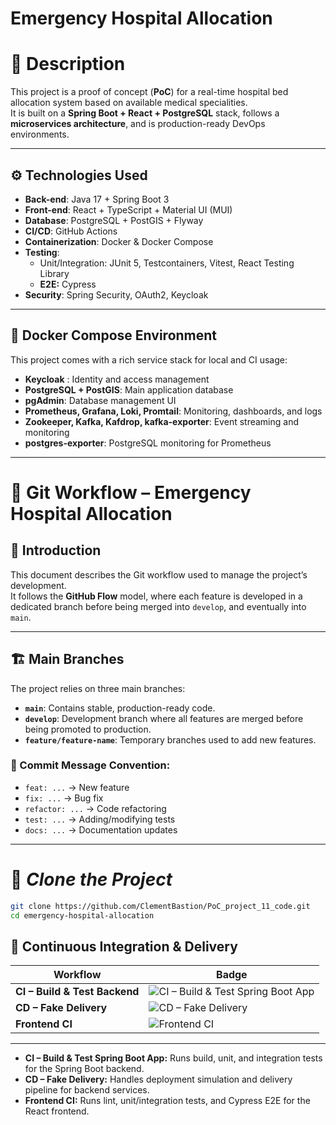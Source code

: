 # Emergency Hospital Allocation

# 📖 Description
This project is a proof of concept (**PoC**) for a real-time hospital bed allocation system based on available medical specialities.  
It is built on a **Spring Boot + React + PostgreSQL** stack, follows a **microservices architecture**, and is production-ready DevOps environments.

---

## ⚙️ Technologies Used
- **Back-end**: Java 17 + Spring Boot 3
- **Front-end**: React + TypeScript + Material UI (MUI)
- **Database**: PostgreSQL + PostGIS + Flyway
- **CI/CD**: GitHub Actions
- **Containerization**: Docker & Docker Compose
- **Testing**:
  - Unit/Integration: JUnit 5, Testcontainers, Vitest, React Testing Library
  - **E2E:** Cypress 
- **Security**: Spring Security, OAuth2, Keycloak

---

## 🐳 **Docker Compose Environment**

This project comes with a rich service stack for local and CI usage:

- **Keycloak** : Identity and access management
- **PostgreSQL + PostGIS**: Main application database 
- **pgAdmin**: Database management UI 
- **Prometheus, Grafana, Loki, Promtail**: Monitoring, dashboards, and logs
- **Zookeeper, Kafka, Kafdrop, kafka-exporter**: Event streaming and monitoring
- **postgres-exporter**: PostgreSQL monitoring for Prometheus


---

# 🚀 Git Workflow – Emergency Hospital Allocation

## 📖 Introduction
This document describes the Git workflow used to manage the project’s development.  
It follows the **GitHub Flow** model, where each feature is developed in a dedicated branch before being merged into `develop`, and eventually into `main`.

---

## 🏗 **Main Branches**
The project relies on three main branches:
- **`main`**: Contains stable, production-ready code.
- **`develop`**: Development branch where all features are merged before being promoted to production.
- **`feature/feature-name`**: Temporary branches used to add new features.
  
### 📌 Commit Message Convention:
- `feat: ...` → New feature
- `fix: ...` → Bug fix
- `refactor: ...` → Code refactoring
- `test: ...` → Adding/modifying tests
- `docs: ...` → Documentation updates

---

# 📌 ***Clone the Project***

```sh
git clone https://github.com/ClementBastion/PoC_project_11_code.git
cd emergency-hospital-allocation
```

## 🚦 Continuous Integration & Delivery

| Workflow                       | Badge                                                                                                           |
|--------------------------------|----------------------------------------------------------------------------------------------------------------|
| **CI – Build & Test Backend**  | ![CI – Build & Test Spring Boot App](https://github.com/ClementBastion/PoC_project_11_code/actions/workflows/ci-back.yml/badge.svg)   |
| **CD – Fake Delivery**         | ![CD – Fake Delivery](https://github.com/ClementBastion/PoC_project_11_code/actions/workflows/cd-back.yml/badge.svg)         |
| **Frontend CI**                | ![Frontend CI](https://github.com/ClementBastion/PoC_project_11_code/actions/workflows/Frontend_CI.yml/badge.svg)                |

---

- **CI – Build & Test Spring Boot App:** Runs build, unit, and integration tests for the Spring Boot backend.
- **CD – Fake Delivery:** Handles deployment simulation and delivery pipeline for backend services.
- **Frontend CI:** Runs lint, unit/integration tests, and Cypress E2E for the React frontend.

